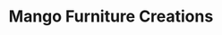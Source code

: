 ---
title: "Mango Furniture Creations"
url: /kenmare/mango-furniture-creations/
shop: Raumausstattung
---